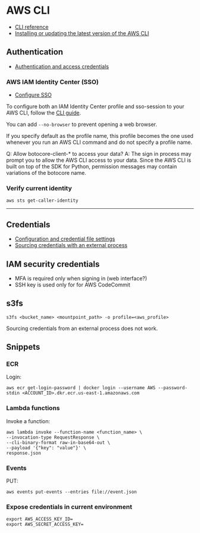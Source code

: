 # AWS CLI

- [CLI reference](https://docs.aws.amazon.com/cli/latest/reference/index.html)
- [Installing or updating the latest version of the AWS CLI](https://docs.aws.amazon.com/cli/latest/userguide/getting-started-install.html)

## Authentication

- [Authentication and access credentials](https://docs.aws.amazon.com/cli/latest/userguide/cli-chap-authentication.html)

### AWS IAM Identity Center (SSO)

- [Configure SSO](https://docs.aws.amazon.com/cli/latest/userguide/cli-configure-sso.html)

To configure both an IAM Identity Center profile and sso-session to your AWS CLI, follow the [CLI guide](https://docs.aws.amazon.com/cli/latest/userguide/sso-configure-profile-token.html#sso-configure-profile-token-auto-sso).

You can add `--no-browser` to prevent opening a web browser.

If you specify default as the profile name, this profile becomes the one used whenever you run an AWS CLI command and do not specify a profile name.

Q: Allow botocore-client-* to access your data?
A: The sign in process may prompt you to allow the AWS CLI access to your data. Since the AWS CLI is built on top of the SDK for Python, permission messages may contain variations of the botocore name.

### Verify current identity

```shell
aws sts get-caller-identity
```

---

## Credentials

- [Configuration and credential file settings](https://docs.aws.amazon.com/cli/latest/userguide/cli-configure-files.html)
- [Sourcing credentials with an external process](https://docs.aws.amazon.com/cli/latest/userguide/cli-configure-sourcing-external.html)

## IAM security credentials

- MFA is required only when signing in (web interface?)
- SSH key is used only for for AWS CodeCommit

## s3fs

```shell
s3fs <bucket_name> <mountpoint_path> -o profile=<aws_profile>
```

Sourcing credentials from an external process does not work.

## Snippets

### ECR

Login:

```shell
aws ecr get-login-password | docker login --username AWS --password-stdin <ACCOUNT_ID>.dkr.ecr.us-east-1.amazonaws.com
```

### Lambda functions

Invoke a function:

```shell \
aws lambda invoke --function-name <function_name> \
--invocation-type RequestResponse \
--cli-binary-format raw-in-base64-out \
--payload '{"key": "value"}' \
response.json
```

### Events

PUT:

```shell
aws events put-events --entries file://event.json
```

### Expose credentials in current environment

```shell
export AWS_ACCESS_KEY_ID=
export AWS_SECRET_ACCESS_KEY=
```
